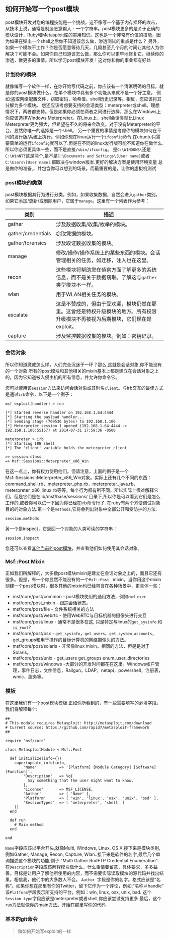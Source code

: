## 如何开始写一个post模块
post模块开发对您的编程技能是一个挑战。这不像写一个基于内存损坏的攻击，从技术上说，通常是制造恶意输入 - 一个字符串。post模块更多的是关于正确的模块设计，Ruby和Metasploit库的实用知识。这也是一个非常有价值的技能，因为如果在弹出一个shell之后你不知道该怎么做，渗透测试的重点是什么？ 另外，如果一个模块不工作？你是否愿意等待几天，几周甚至几个月的时间让其他人为你解决？可能不会。如果你自己知道该怎么做，那么你可以更早地修复它，继续你的渗透，做更多的事情。所以学习post模块开发！这对你和你的事业都有好处

### 计划你的模块
就像编写一个软件一样，在你开始写代码之前，你应该有一个清晰明确的目标，就是你的post模块做什么。在单个模块中具有多个功能从来就不是一个好主意。
例如:盗取网络配置文件，窃取密码，哈希值，shell历史记录等。相反，您应该将其分解为多个模块。
您还应该考虑要支持的会话类型：meterpreter或shell。理想情况下，两者都支持。但是如果你必须在两者之间进行选择，那么在Windows上你应该选择Windows Meterpreter。在Linux上，shell会话类型比Linux Meterpreter更为强大，但希望在不久的将来会改变。对于没有Meterpreter的平台，显然你唯一的选择是一个shell。
另一个重要的事情是考虑你的模块如何在不同的发行版/系统上执行。例如你想在linux运行一个`ifconfig`命令.在ubuntu只需要简单的运行`ifconfig`就可以了.但是在不同的linux发行版可能不知道你在做什么.所以你必须更具体一些，而不是直接`/sbin/ifconfig`。
是`C:\WINDOWS\`还是`C:\WinNT`?这是两个,是不是`C:\Documents and Settings\[User name]`或者`C:\Users\[User name]`.都取决与window版本.更好的解决方案是使用环境变量
总是做你的准备,，并包含你可以想到的场景。而最重要的是，让你的虚拟机测试

### post模块的类别
post模块根据其行为进行分类。例如，如果收集数据，自然会进入`gather`类别。如果它添加/更新/或删除用户，它属于`manage`。这里有一个列表作为参考：

| 类别   |  描述  |
| --- | --- |
|  gather  |  涉及数据收集/收集/枚举的模块。  |
|   gather/credentials |   窃取凭据的模块。 |
|   gather/forensics | 涉及取证数据收集的模块。   |
| manage   |   修改/操作/操作系统上的某些东西的模块。会话管理相关的任务，如迁移，注入也在这里。 |
|  recon  |   这些模块将帮助您在侦察方面了解更多的系统信息，而不是关于数据窃取。了解这与`gather`类型模块不一样。 |
|   wlan |  用于WLAN相关任务的模块。  |
|  escalate  |   这是不赞成的，但由于受欢迎，模块仍然在那里。这曾经是特权升级模块的地方。所有权限升级模块不再被视为后期模块，它们现在是exploit。 |
|   capture | 涉及监控数据收集的模块。例如：密钥记录。  |


### 会话对象
所以你知道魔戒怎么样，人们完全沉迷于一环？那么,这就是会话对象,你不能没有的一个对象.所有的post模块和其他相关的mixin基本上都是建立在会话对象之上的，因为它知道被入侵主机的所有信息，并允许你命令它。

您可以使用该`session`方法来访问会话对象或其别名`client`。与irb交互的最佳方式是通过`irb`命令，以下是一个例子：
~~~
msf exploit(handler) > run

[*] Started reverse handler on 192.168.1.64:4444 
[*] Starting the payload handler...
[*] Sending stage (769536 bytes) to 192.168.1.106
[*] Meterpreter session 1 opened (192.168.1.64:4444 -> 192.168.1.106:55157) at 2014-07-31 17:59:36 -0500

meterpreter > irb
[*] Starting IRB shell
[*] The 'client' variable holds the meterpreter client

>> session.class
=> Msf::Sessions::Meterpreter_x86_Win
~~~
在这一点上，你有权力使用他们。但请注意，上面的例子是一个Msf::Sessions::Meterpreter_x86_Win对象。实际上还有几个不同的东西：command_shell.rb，meterpreter_php.rb，meterpreter_java.rb，meterpreter_x86_linux.rb等等。每个行为都有所不同，所以实际上很难解释它们，但是它们是在lib/msf/base/sessions/ 目录下,所以你是可以看到它们是怎么工作的,或者你可以试一下因为你已经在irb命令行了.
在ruby有两个方便调试对象目的的对象方法.第一个是`methods`,它将会列出对象中全部公开和受防护的方法.
~~~
session.methods
~~~
另一个是inspect，它返回一个对象的人类可读的字符串：
~~~
session.inspect
~~~
您还可以查看[其他当前的post模块](https://github.com/rapid7/metasploit-framework/tree/master/modules/post)，并查看他们如何使用其会话对象。

### Msf::Post Mixin
正如我们所解释的，大多数post模块mixin是建立在会话对象之上的，而且它还有很多。但是，有一个你显然不能没有的一个`Msf::Post `.mixin。当你用这个mixin创建一个post模块时，很多其他的mixin也已经包含在各种场景中，更具体一些：
* msf/core/post/common -  post模块使用的通用方法，例如`cmd_exec`
* msf/core/post_mixin - 跟踪会话状态。
*  msf/core/post/file - 文件系统相关的方法
*  msf/core/post/webrtc - 使用WebRTC与目标机器的摄像头进行交互
*  msf/core/post/linux - 通常不是很多在这, 只是特定与linux的`get_sysinfo` 和 `is_root`? 
*  msf/core/post/osx - `get_sysinfo`，`get_users`，`get_system_accounts`，get_groups和用于操作的目标计算机的网络摄像头的方法。
*  msf/core/post/solaris - 非常像linux mixin。相同的方法，但是是对于Solaris。
*  msf/core/post/unix - get_users get_groups enum_user_directories
*  msf/core/post/windows -大部分的开发时间都花在这里。Windows帐户管理，事件日志，文件信息，Railgun，LDAP，netapi，powershell，注册表，wmic，服务等。

### 模板
在这里我们有一个post模块模板 正如你所看到的，有一些需要填写的必填字段。我们将解释每个:
~~~
##
# This module requires Metasploit: http://metasploit.com/download
# Current source: https://github.com/rapid7/metasploit-framework
##

require 'msf/core'

class MetasploitModule < Msf::Post

  def initialize(info={})
    super(update_info(info,
        'Name'          => '[Platform] [Module Category] [Software] [Function]',
        'Description'   => %q{
          Say something that the user might want to know.
        },
        'License'       => MSF_LICENSE,
        'Author'        => [ 'Name' ],
        'Platform'      => [ 'win', 'linux', 'osx', 'unix', 'bsd' ],
        'SessionTypes'  => [ 'meterpreter', 'shell' ]
    ))
  end

  def run
    # Main method
  end

end

~~~
`Name`字段应该以平台开头,就像Multi, Windows, Linux, OS X.接下来是模块类别,例如Gather, Manage, Recon, Capture, Wlan..接下来是软件的名字,最后几个单词描述这个模块的功能,例子:"Multi Gather RndFTP Credential Enumeration".
在`Description`字段应该解释模块做什么，什么事情要留意，具体要求，多多益善。目标是让用户了解他所使用的内容，而不需要实际读取模块的源代码并找出结果。相信我，他们中的大多数人不会。
`Author `字段是你的名字。格式应该是“名称”。如果你想在那里有你的Twitter，留下它作为一个评论，例如:“名称＃handle”
该`Platform`字段表示所支持的平台，例如：win, linux, osx, unix, bsd.
这个`Session type`字段应该是meterpreter或者shell,你应该尝试支持更多
最后，这个`run`方法就像你的main方法。开始在那里写你的代码

### 基本的git命令
> 和如何开始写exploit的一样